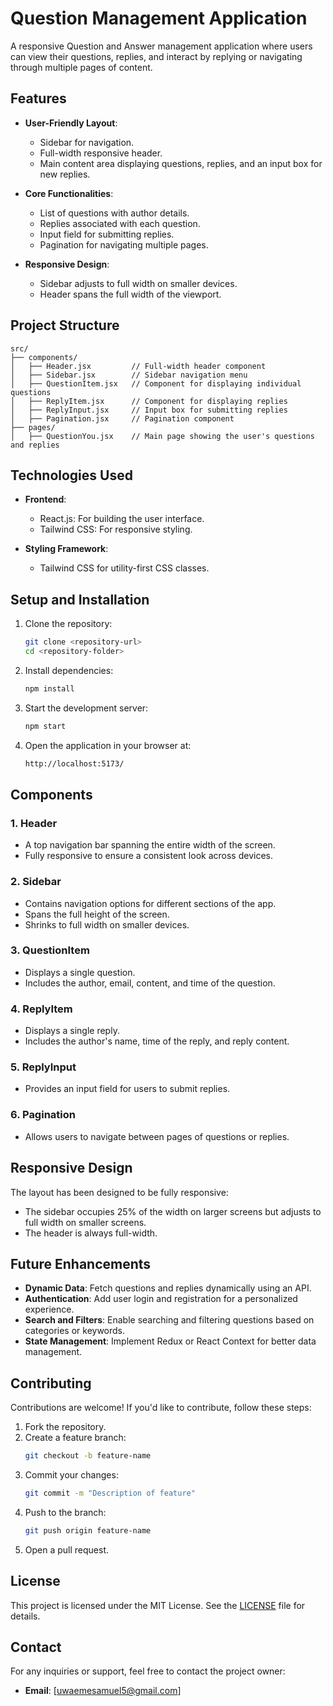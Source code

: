 
# **Question Management Application**

A responsive Question and Answer management application where users can view their questions, replies, and interact by replying or navigating through multiple pages of content.

## **Features**

- **User-Friendly Layout**:
  - Sidebar for navigation.
  - Full-width responsive header.
  - Main content area displaying questions, replies, and an input box for new replies.

- **Core Functionalities**:
  - List of questions with author details.
  - Replies associated with each question.
  - Input field for submitting replies.
  - Pagination for navigating multiple pages.

- **Responsive Design**:
  - Sidebar adjusts to full width on smaller devices.
  - Header spans the full width of the viewport.

## **Project Structure**

```
src/
├── components/
│   ├── Header.jsx         // Full-width header component
│   ├── Sidebar.jsx        // Sidebar navigation menu
│   ├── QuestionItem.jsx   // Component for displaying individual questions
│   ├── ReplyItem.jsx      // Component for displaying replies
│   ├── ReplyInput.jsx     // Input box for submitting replies
│   ├── Pagination.jsx     // Pagination component
├── pages/
│   ├── QuestionYou.jsx    // Main page showing the user's questions and replies
```

## **Technologies Used**

- **Frontend**:
  - React.js: For building the user interface.
  - Tailwind CSS: For responsive styling.

- **Styling Framework**:
  - Tailwind CSS for utility-first CSS classes.

## **Setup and Installation**

1. Clone the repository:
   ```bash
   git clone <repository-url>
   cd <repository-folder>
   ```

2. Install dependencies:
   ```bash
   npm install
   ```

3. Start the development server:
   ```bash
   npm start
   ```

4. Open the application in your browser at:
   ```bash
   http://localhost:5173/
   ```

## **Components**

### 1. **Header**
- A top navigation bar spanning the entire width of the screen.
- Fully responsive to ensure a consistent look across devices.

### 2. **Sidebar**
- Contains navigation options for different sections of the app.
- Spans the full height of the screen.
- Shrinks to full width on smaller devices.

### 3. **QuestionItem**
- Displays a single question.
- Includes the author, email, content, and time of the question.

### 4. **ReplyItem**
- Displays a single reply.
- Includes the author's name, time of the reply, and reply content.

### 5. **ReplyInput**
- Provides an input field for users to submit replies.

### 6. **Pagination**
- Allows users to navigate between pages of questions or replies.

## **Responsive Design**

The layout has been designed to be fully responsive:
- The sidebar occupies 25% of the width on larger screens but adjusts to full width on smaller screens.
- The header is always full-width.

## **Future Enhancements**

- **Dynamic Data**: Fetch questions and replies dynamically using an API.
- **Authentication**: Add user login and registration for a personalized experience.
- **Search and Filters**: Enable searching and filtering questions based on categories or keywords.
- **State Management**: Implement Redux or React Context for better data management.

## **Contributing**

Contributions are welcome! If you'd like to contribute, follow these steps:

1. Fork the repository.
2. Create a feature branch:
   ```bash
   git checkout -b feature-name
   ```
3. Commit your changes:
   ```bash
   git commit -m "Description of feature"
   ```
4. Push to the branch:
   ```bash
   git push origin feature-name
   ```
5. Open a pull request.

## **License**

This project is licensed under the MIT License. See the [LICENSE](LICENSE) file for details.

## **Contact**

For any inquiries or support, feel free to contact the project owner:
- **Email**: [uwaemesamuel5@gmail.com]
